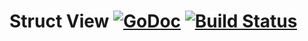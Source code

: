 # Struct View [![GoDoc](https://godoc.org/github.com/sevlyar/go-struct-view?status.png)](https://godoc.org/github.com/sevlyar/go-struct-view) [![Build Status](https://travis-ci.org/sevlyar/go-struct-view.png?branch=master)](https://travis-ci.org/sevlyar/go-struct-view) 
